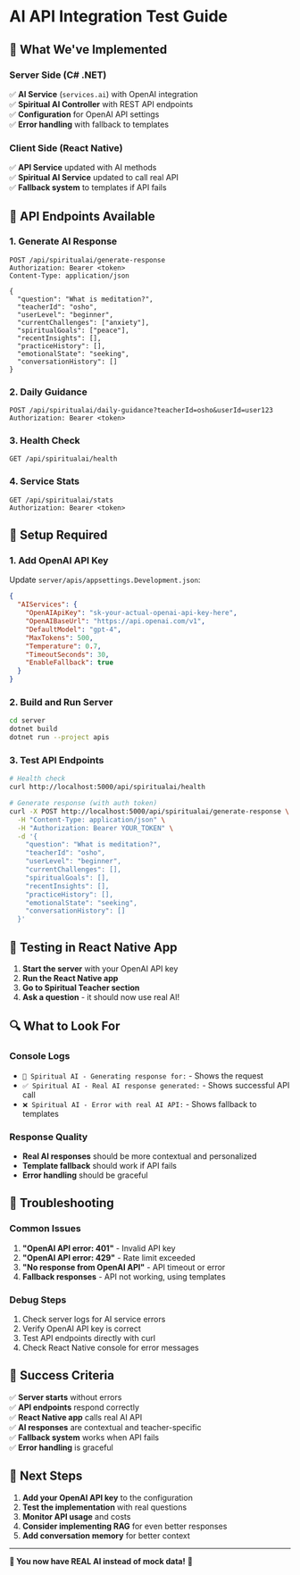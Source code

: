 # AI API Integration Test Guide

## 🎯 **What We've Implemented**

### **Server Side (C# .NET)**
✅ **AI Service** (`services.ai`) with OpenAI integration  
✅ **Spiritual AI Controller** with REST API endpoints  
✅ **Configuration** for OpenAI API settings  
✅ **Error handling** with fallback to templates  

### **Client Side (React Native)**
✅ **API Service** updated with AI methods  
✅ **Spiritual AI Service** updated to call real API  
✅ **Fallback system** to templates if API fails  

## 🚀 **API Endpoints Available**

### **1. Generate AI Response**
```
POST /api/spiritualai/generate-response
Authorization: Bearer <token>
Content-Type: application/json

{
  "question": "What is meditation?",
  "teacherId": "osho",
  "userLevel": "beginner",
  "currentChallenges": ["anxiety"],
  "spiritualGoals": ["peace"],
  "recentInsights": [],
  "practiceHistory": [],
  "emotionalState": "seeking",
  "conversationHistory": []
}
```

### **2. Daily Guidance**
```
POST /api/spiritualai/daily-guidance?teacherId=osho&userId=user123
Authorization: Bearer <token>
```

### **3. Health Check**
```
GET /api/spiritualai/health
```

### **4. Service Stats**
```
GET /api/spiritualai/stats
Authorization: Bearer <token>
```

## 🔧 **Setup Required**

### **1. Add OpenAI API Key**
Update `server/apis/appsettings.Development.json`:
```json
{
  "AIServices": {
    "OpenAIApiKey": "sk-your-actual-openai-api-key-here",
    "OpenAIBaseUrl": "https://api.openai.com/v1",
    "DefaultModel": "gpt-4",
    "MaxTokens": 500,
    "Temperature": 0.7,
    "TimeoutSeconds": 30,
    "EnableFallback": true
  }
}
```

### **2. Build and Run Server**
```bash
cd server
dotnet build
dotnet run --project apis
```

### **3. Test API Endpoints**
```bash
# Health check
curl http://localhost:5000/api/spiritualai/health

# Generate response (with auth token)
curl -X POST http://localhost:5000/api/spiritualai/generate-response \
  -H "Content-Type: application/json" \
  -H "Authorization: Bearer YOUR_TOKEN" \
  -d '{
    "question": "What is meditation?",
    "teacherId": "osho",
    "userLevel": "beginner",
    "currentChallenges": [],
    "spiritualGoals": [],
    "recentInsights": [],
    "practiceHistory": [],
    "emotionalState": "seeking",
    "conversationHistory": []
  }'
```

## 🧪 **Testing in React Native App**

1. **Start the server** with your OpenAI API key
2. **Run the React Native app**
3. **Go to Spiritual Teacher section**
4. **Ask a question** - it should now use real AI!

## 🔍 **What to Look For**

### **Console Logs**
- `🤖 Spiritual AI - Generating response for:` - Shows the request
- `✅ Spiritual AI - Real AI response generated:` - Shows successful API call
- `❌ Spiritual AI - Error with real AI API:` - Shows fallback to templates

### **Response Quality**
- **Real AI responses** should be more contextual and personalized
- **Template fallback** should work if API fails
- **Error handling** should be graceful

## 🐛 **Troubleshooting**

### **Common Issues**
1. **"OpenAI API error: 401"** - Invalid API key
2. **"OpenAI API error: 429"** - Rate limit exceeded
3. **"No response from OpenAI API"** - API timeout or error
4. **Fallback responses** - API not working, using templates

### **Debug Steps**
1. Check server logs for AI service errors
2. Verify OpenAI API key is correct
3. Test API endpoints directly with curl
4. Check React Native console for error messages

## 🎉 **Success Criteria**

✅ **Server starts** without errors  
✅ **API endpoints** respond correctly  
✅ **React Native app** calls real AI API  
✅ **AI responses** are contextual and teacher-specific  
✅ **Fallback system** works when API fails  
✅ **Error handling** is graceful  

## 📝 **Next Steps**

1. **Add your OpenAI API key** to the configuration
2. **Test the implementation** with real questions
3. **Monitor API usage** and costs
4. **Consider implementing RAG** for even better responses
5. **Add conversation memory** for better context

---

**🎯 You now have REAL AI instead of mock data!** 🎉
